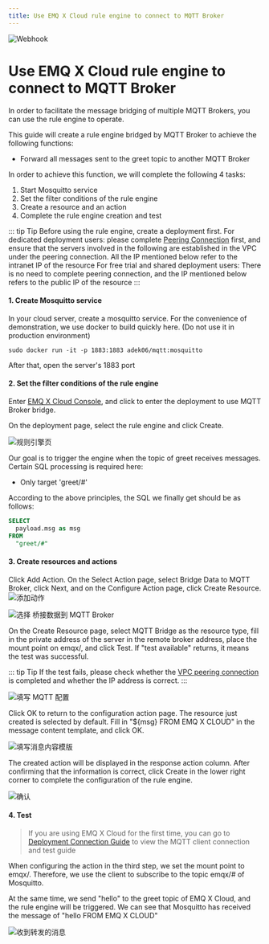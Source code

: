 ```yaml
---
title: Use EMQ X Cloud rule engine to connect to MQTT Broker
---
```


![Webhook](./_assets/web_hook.jpg)

# Use EMQ X Cloud rule engine to connect to MQTT Broker

In order to facilitate the message bridging of multiple MQTT Brokers, you can use the rule engine to operate.

This guide will create a rule engine bridged by MQTT Broker to achieve the following functions:

- Forward all messages sent to the greet topic to another MQTT Broker



In order to achieve this function, we will complete the following 4 tasks:

1. Start Mosquitto service
2. Set the filter conditions of the rule engine
3. Create a resource and an action
4. Complete the rule engine creation and test

::: tip Tip
Before using the rule engine, create a deployment first.
For dedicated deployment users: please complete [Peering Connection](../../deployments/vpc_peering.md) first, and ensure that the servers involved in the following are established in the VPC under the peering connection. All the IP mentioned below refer to the intranet IP of the resource
For free trial and shared deployment users: There is no need to complete peering connection, and the IP mentioned below refers to the public IP of the resource
:::


#### 1. Create Mosquitto service

In your cloud server, create a mosquitto service. For the convenience of demonstration, we use docker to build quickly here. (Do not use it in production environment)

```shell
sudo docker run -it -p 1883:1883 adek06/mqtt:mosquitto
```

After that, open the server's 1883 port

#### 2. Set the filter conditions of the rule engine

Enter [EMQ X Cloud Console](https://cloud.emqx.io/console/), and click to enter the deployment to use MQTT Broker bridge.

On the deployment page, select the rule engine and click Create.

![规则引擎页](./_assets/view_rule_engine.png)

Our goal is to trigger the engine when the topic of greet receives messages. Certain SQL processing is required here:

* Only target 'greet/#'

According to the above principles, the SQL we finally get should be as follows:

```sql
SELECT
  payload.msg as msg
FROM
  "greet/#"
```


#### 3. Create resources and actions
Click Add Action. On the Select Action page, select Bridge Data to MQTT Broker, click Next, and on the Configure Action page, click Create Resource.
![添加动作](./_assets/add_webhook_action01.png)

![选择 桥接数据到 MQTT Broker](./_assets/add_mqtt_action02.png)



On the Create Resource page, select MQTT Bridge as the resource type, fill in the private address of the server in the remote broker address, place the mount point on emqx/, and click Test. If "test available" returns, it means the test was successful.

::: tip Tip
If the test fails, please check whether the [VPC peering connection](../../deployments/vpc_peering.md) is completed and whether the IP address is correct. 
:::


![填写 MQTT 配置](./_assets/add_mqtt_action03.png)

Click OK to return to the configuration action page. The resource just created is selected by default. Fill in "${msg} FROM EMQ X CLOUD" in the message content template, and click OK.

![填写消息内容模版](./_assets/add_mqtt_action04.png)

The created action will be displayed in the response action column. After confirming that the information is correct, click Create in the lower right corner to complete the configuration of the rule engine.

![确认](./_assets/add_mqtt_action05.png)



#### 4. Test

>If you are using EMQ X Cloud for the first time, you can go to [Deployment Connection Guide](../../connect_to_deployments/README.md) to view the MQTT client connection and test guide

When configuring the action in the third step, we set the mount point to emqx/. Therefore, we use the client to subscribe to the topic emqx/# of Mosquitto.

At the same time, we send "hello" to the greet topic of EMQ X Cloud, and the rule engine will be triggered. We can see that Mosquitto has received the message of "hello FROM EMQ X CLOUD"

![收到转发的消息](./_assets/add_mqtt_action06.png)

